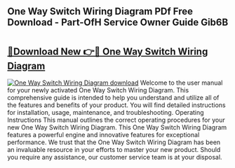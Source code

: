 ## One Way Switch Wiring Diagram PDf Free Download - Part-OfH Service Owner Guide Gib6B

# <h2><a href="http://dfrohcs.blite.top/?on=One+Way+Switch+Wiring+Diagram">🔗Download New 👉🔴 One Way Switch Wiring Diagram</a></h2>

[![One Way Switch Wiring Diagram download](https://i.imgur.com/lujVjoI.png)](http://dfrohcs.blite.top/?on=One+Way+Switch+Wiring+Diagram)
Welcome to the user manual for your newly activated One Way Switch Wiring Diagram. This comprehensive guide is intended to help you understand and utilize all of the features and benefits of your product. You will find detailed instructions for installation, usage, maintenance, and troubleshooting. Operating Instructions This manual outlines the correct operating procedures for your new One Way Switch Wiring Diagram. This One Way Switch Wiring Diagram features a powerful engine and innovative features for exceptional performance. We trust that the One Way Switch Wiring Diagram has been an invaluable resource in your efforts to master your new product. Should you require any assistance, our customer service team is at your disposal.
